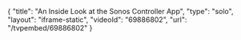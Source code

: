 {
    "title": "An Inside Look at the Sonos Controller App",
    "type": "solo",
    "layout": "iframe-static",
    "videoId": "69886802",
    "url": "\/tvpembed\/69886802"
}